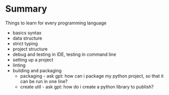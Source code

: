 # Summary

Things to learn for every programming language

* basics syntax
* data structure
* strict typing
* project structure
* debug and testing in IDE, testing in command line
* setting up a project
* linting
* building and packaging
  - packaging - ask gpt: how can i package my python project, so that it can be run in one line?
  - create util - ask gpt: how do i create a python library to publish?
